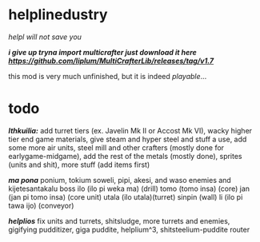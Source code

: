 # helplinedustry
*helpl will not save you*

***i give up tryna import multicrafter just download it here https://github.com/liplum/MultiCrafterLib/releases/tag/v1.7***

this mod is very much unfinished, but it is indeed *playable*...

# todo

***Ithkuilia:***
add turret tiers (ex. Javelin Mk II or Accost Mk VI), 
wacky higher tier end game materials, 
give steam and hyper steel and stuff a use, 
add some more air units, 
steel mill and other crafters (mostly done for earlygame-midgame), 
add the rest of the metals (mostly done), 
sprites (units and shit), 
more stuff (add items first)

***ma pona***
ponium, tokium
soweli, pipi, akesi, and waso enemies and kijetesantakalu boss
ilo (ilo pi weka ma) (drill)
tomo (tomo insa) (core)
jan (jan pi tomo insa) (core unit)
utala (ilo utala)(turret)
sinpin (wall)
li (ilo pi tawa ijo) (conveyor)

***helplios***
fix units and turrets, shitsludge, more turrets and enemies, gigifying pudditizer, giga puddite, helplium^3, shitsteelium-puddite router

